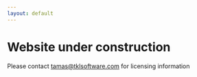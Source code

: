 ```yaml
---
layout: default
---
```


# Website under construction

Please contact <a href="mailto:tamas@tklsoftware.com">tamas@tklsoftware.com</a> for licensing information
